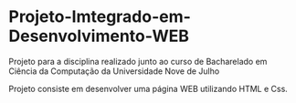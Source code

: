 # Projeto-Imtegrado-em-Desenvolvimento-WEB
Projeto para a disciplina realizado junto ao curso de Bacharelado em Ciência da Computação da Universidade Nove de Julho

Projeto consiste em desenvolver uma página WEB utilizando HTML e Css.
